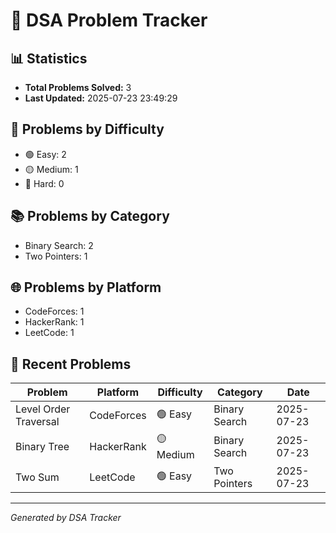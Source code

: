 # 🚀 DSA Problem Tracker

## 📊 Statistics
- **Total Problems Solved:** 3
- **Last Updated:** 2025-07-23 23:49:29

## 🎯 Problems by Difficulty
- 🟢 Easy: 2
- 🟡 Medium: 1
- 🔴 Hard: 0

## 📚 Problems by Category
- Binary Search: 2
- Two Pointers: 1

## 🌐 Problems by Platform
- CodeForces: 1
- HackerRank: 1
- LeetCode: 1

## 📝 Recent Problems
| Problem | Platform | Difficulty | Category | Date |
|---------|----------|------------|----------|------|
| Level Order Traversal | CodeForces | 🟢 Easy | Binary Search | 2025-07-23 |
| Binary Tree | HackerRank | 🟡 Medium | Binary Search | 2025-07-23 |
| Two Sum | LeetCode | 🟢 Easy | Two Pointers | 2025-07-23 |

---
*Generated by DSA Tracker*
